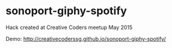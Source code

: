 # sonoport-giphy-spotify
Hack created at Creative Coders meetup May 2015

Demo:
http://creativecoderssg.github.io/sonoport-giphy-spotify/
